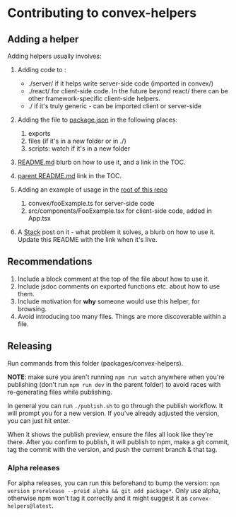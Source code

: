 # Contributing to convex-helpers

## Adding a helper

Adding helpers usually involves:

1. Adding code to :

   - ./server/ if it helps write server-side code (imported in convex/)
   - ./react/ for client-side code. In the future beyond react/ there can be other framework-specific client-side helpers.
   - ./ if it's truly generic - can be imported client or server-side

2. Adding the file to [package.json](./package.json) in the following places:

   1. exports
   2. files (if it's in a new folder or in ./)
   3. scripts: watch if it's in a new folder

3. [README.md](./README.md) blurb on how to use it, and a link in the TOC.
4. [parent README.md](../../README.md) link in the TOC.
5. Adding an example of usage in the [root of this repo](../../)

   1. convex/fooExample.ts for server-side code
   1. src/components/FooExample.tsx for client-side code, added in App.tsx

6. A [Stack](https://stack.convex.dev) post on it - what problem it solves,
   a blurb on how to use it. Update this README with the link when it's live.

## Recommendations

1. Include a block comment at the top of the file about how to use it.
2. Include jsdoc comments on exported functions etc. about how to use them.
3. Include motivation for **why** someone would use this helper, for browsing.
4. Avoid introducing too many files. Things are more discoverable within a file.

## Releasing

Run commands from this folder (packages/convex-helpers).

**NOTE**: make sure you aren't running `npm run watch` anywhere when you're
publishing (don't run `npm run dev` in the parent folder) to avoid races with
re-generating files while publishing.

In general you can run `./publish.sh` to go through the publish workflow.
It will prompt you for a new version. If you've already adjusted the version,
you can just hit enter.

When it shows the publish preview, ensure the files all look like they're there.
After you confirm to publish, it will publish to npm, make a git commit,
tag the commit with the version, and push the current branch & that tag.

### Alpha releases

For alpha releases, you can run this beforehand to bump the version:
`npm version prerelease --preid alpha && git add package*`. Only use alpha, otherwise npm won't tag
it correctly and it might suggest it as `convex-helpers@latest`.
